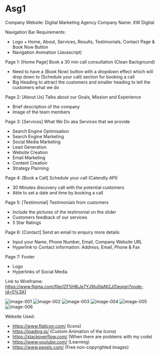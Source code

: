 # Asg1

Company Website: Digital Marketing Agency
Company Name: XW Digital

Navigation Bar Requirements: 
- Logo + Home, About, Services, Results, Testimonials, Contact Page & Book Now Button
- Navigation Animation (Javascript)

Page 1: [Home Page] Book a 30 min call consultation (Clean Background)
- Need to have a (Book Now) button with a dropdown effect which will drop down to (Schedule your call) section for booking a call
- Big Heading to attract the customers and smaller heading to tell the customers what we do

Page 2: [About Us] Talks about our Goals, Mission and Experience
- Brief description of the company 
- Image of the team members

Page 3: [Services] What We Do aka Services that we provide
- Search Engine Optimisation
- Search Engine Marketing
- Social Media Marketing
- Lead Generation
- Website Creation
- Email Marketing
- Content Creation
- Strategy Planning

Page 4: [Book a Call] Schedule your call (Calendly API)
- 30 Minutes discovery call with the potential customers
- Able to set a date and time by booking a call

Page 5: [Testimonial] Testimonials from customers
- Include the pictures of the testimonial on the slider
- Customers feedback of our services
- 5 Star Ratings

Page 6: [Contact] Send an email to enquiry more details
- Input your Name, Phone Number, Email, Company Website URL
- Hyperlink to Contact information: Address, Email, Phone & Fax

Page 7: Footer
- Logo 
- Hyperlinks of Social Media

Link to Wireframe: https://www.figma.com/file/IZF5H8iJe7YJ9lu0laNl2J/Design?node-id=0%3A1

![image-001](https://user-images.githubusercontent.com/61568156/200578228-570f6d89-d1df-43ca-bcee-b30c61ddbd5f.png)
![image-002](https://user-images.githubusercontent.com/61568156/200578198-b5be7b91-ec47-4dc2-a52b-be6ba0820e51.png)
![image-003](https://user-images.githubusercontent.com/61568156/200578207-8f083d9f-b53c-4d6e-be05-537e24b5607c.png)
![image-004](https://user-images.githubusercontent.com/61568156/200578212-a1662726-6105-4656-b968-151976357623.png)
![image-005](https://user-images.githubusercontent.com/61568156/200578216-7ce0a0c7-2eb1-4cc9-ad53-c62ede4c0e6a.png)
![image-006](https://user-images.githubusercontent.com/61568156/200578226-9f3b8d59-5318-4fd5-9907-137d16ba509b.png)

Website Used:
- https://www.flaticon.com/ (Icons)
- https://loading.io/ (Custom Animation of the Icons)
- https://stackoverflow.com/ (When there are problems with my code)
- https://www.youtube.com/ (Learning)
- https://www.pexels.com/ (Free non-copyrighted images)











